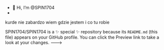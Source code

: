 - 👋 Hi, I’m @SPIN1704
- 
kurde  nie  zabardzo  wiem  gdzie  jestem  i  co  tu  robie


SPIN1704/SPIN1704 is a ✨ special ✨ repository because its `README.md` (this file) appears on your GitHub profile.
You can click the Preview link to take a look at your changes.
--->
